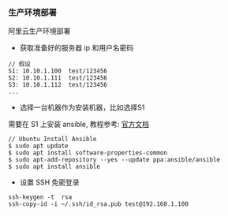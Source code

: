 
### 生产环境部署

阿里云生产环境部署

- 获取准备好的服务器 ip 和用户名密码

```
// 假设
S1: 10.10.1.100  test/123456
S2: 10.10.1.111  test/123456
S3: 10.10.1.112  test/123456
...
```

- 选择一台机器作为安装机器，比如选择S1

需要在 S1 上安装 ansible, 教程参考: [官方文档](https://docs.ansible.com/ansible/latest/installation_guide/intro_installation.html)

```
// Ubuntu Install Ansible
$ sudo apt update
$ sudo apt install software-properties-common
$ sudo apt-add-repository --yes --update ppa:ansible/ansible
$ sudo apt install ansible
```

- 设置 SSH 免密登录

```
ssh-keygen -t  rsa
ssh-copy-id -i ~/.ssh/id_rsa.pub test@192.168.1.100
```
